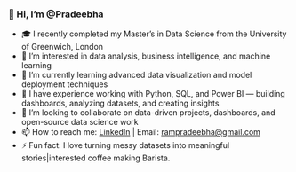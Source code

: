 ### 👋 Hi, I’m @Pradeebha

- 🎓 I recently completed my Master’s in Data Science from the University of Greenwich, London
- 👀 I’m interested in data analysis, business intelligence, and machine learning
- 🌱 I’m currently learning advanced data visualization and model deployment techniques
- 💼 I have experience working with Python, SQL, and Power BI — building dashboards, analyzing datasets, and creating insights
- 🤝 I’m looking to collaborate on data-driven projects, dashboards, and open-source data science work
- 📫 How to reach me: [LinkedIn](https://www.linkedin.com/in/pradeebha-m-a58794272/) | Email: rampradeebha@gmail.com
- ⚡ Fun fact: I love turning messy datasets into meaningful stories|interested coffee making Barista.


<!---
Pradeebha19/Pradeebha19 is a ✨ special ✨ repository because its `README.md` (this file) appears on your GitHub profile.
You can click the Preview link to take a look at your changes.
--->
